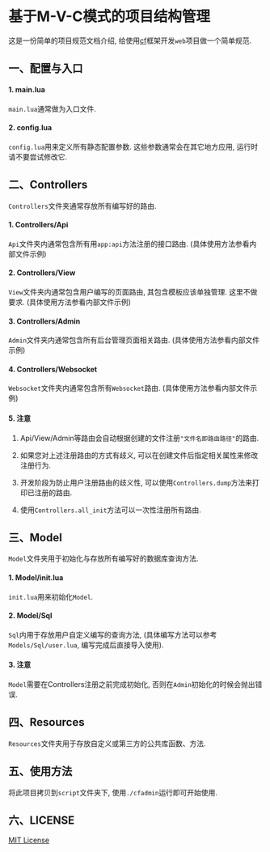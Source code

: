 # 基于M-V-C模式的项目结构管理

  这是一份简单的项目规范文档介绍, 给使用[cf](https://github.com/CandyMi/core_framework)框架开发`web`项目做一个简单规范.

## 一、配置与入口

#### 1. main.lua

  `main.lua`通常做为入口文件.

#### 2. config.lua

  `config.lua`用来定义所有静态配置参数. 这些参数通常会在其它地方应用, 运行时请不要尝试修改它.

## 二、Controllers

  `Controllers`文件夹通常存放所有编写好的路由.

#### 1. Controllers/Api

  `Api`文件夹内通常包含所有用`app:api`方法注册的接口路由. (具体使用方法参看内部文件示例)

#### 2. Controllers/View

  `View`文件夹内通常包含用户编写的页面路由, 其包含模板应该单独管理. 这里不做要求. (具体使用方法参看内部文件示例)

#### 3. Controllers/Admin

  `Admin`文件夹内通常包含所有后台管理页面相关路由. (具体使用方法参看内部文件示例)

#### 4. Controllers/Websocket

  `Websocket`文件夹内通常包含所有`Websocket`路由. (具体使用方法参看内部文件示例)

#### 5. 注意

  1. Api/View/Admin等路由会自动根据创建的文件注册`"文件名即路由路径"`的路由.

  2. 如果您对上述注册路由的方式有歧义, 可以在创建文件后指定相关属性来修改注册行为.

  3. 开发阶段为防止用户注册路由的歧义性, 可以使用`Controllers.dump`方法来打印已注册的路由.

  4. 使用`Controllers.all_init`方法可以一次性注册所有路由.

## 三、Model

  `Model`文件夹用于初始化与存放所有编写好的数据库查询方法.

#### 1. Model/init.lua

  `init.lua`用来初始化`Model`.

#### 2. Model/Sql

  `Sql`内用于存放用户自定义编写的查询方法, (具体编写方法可以参考`Models/Sql/user.lua`, 编写完成后直接导入使用).

#### 3. 注意

  `Model`需要在Controllers注册之前完成初始化, 否则在`Admin`初始化的时候会抛出错误.


## 四、Resources

  `Resources`文件夹用于存放自定义或第三方的公共库函数、方法.

## 五、使用方法

  将此项目拷贝到`script`文件夹下, 使用`./cfadmin`运行即可开始使用.

## 六、LICENSE

  [MIT License](https://github.com/CandyMi/cfadmin-demo/blob/master/LICENSE)